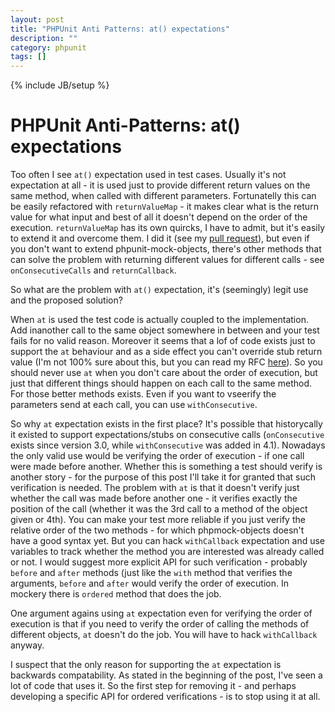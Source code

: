 ```yaml
---
layout: post
title: "PHPUnit Anti Patterns: at() expectations"
description: ""
category: phpunit 
tags: []
---
```

{% include JB/setup %}

# PHPUnit Anti-Patterns: at() expectations

Too often I see `at()` expectation used in test cases. Usually it's not expectation at all - it is used just to provide different return values on the same method, when called with different parameters. Fortunatelly this can be easily refactored with `returnValueMap` - it makes clear what is the return value for what input and best of all it doesn't depend on the order of the execution. `returnValueMap` has its own quircks, I have to admit, but it's easily to extend it and overcome them. I did it (see my [pull request](https://github.com/sebastianbergmann/phpunit-mock-objects/pull/254)), but even if you don't want to extend phpunit-mock-objects, there's other methods that can solve the problem with returning different values for different calls - see `onConsecutiveCalls` and `returnCallback`. 

So what are the problem with `at()` expectation, it's (seemingly) legit use and the proposed solution?

When `at` is used the test code is actually coupled to the implementation. Add inanother call to the same object somewhere in between and your test fails for no valid reason. Moreover it seems that a lof of code exists just to support the `at` behaviour and as a side effect you can't override stub return value (I'm not 100% sure about this, but you can read my RFC [here](https://github.com/sebastianbergmann/phpunit-mock-objects/issues/260)). So you should never use `at` when you don't care about the order of execution, but just that different things should happen on each call to the same method. For those better methods exists. Even if you want to vseerify the parameters send at each call, you can use `withConsecutive`.

So why `at` expectation exists in the first place? It's possible that historycally it existed to support expectations/stubs on consecutive calls (`onConsecutive` exists since version 3.0, while `withConsecutive` was added in 4.1). Nowadays the only valid use would be verifying the order of execution - if one call were made before another. Whether this is something a test should verify is another story - for the purpose of this post I'll take it for granted that such verification is needed. The problem with `at` is that it doesn't verify just whether the call was made before another one - it verifies exactly the position of the call (whether it was the 3rd call to a method of the object given or 4th). You can make your test more reliable if you just verify the relative order of the two methods - for which phpmock-objects doesn't have a good syntax yet. But you can hack `withCallback` expectation and use variables to track whether the method you are interested was already called or not. I would suggest more explicit API for such verification - probably `before` and `after` methods (just like the `with` method that verifies the arguments, `before` and `after` would verify the order of execution. In mockery there is `ordered` method that does the job.

One argument agains using `at` expectation even for verifying the order of execution is that if you need to verify the order of calling the methods of different objects, `at` doesn't do the job. You will have to hack `withCallback` anyway.

I suspect that the only reason for supporting the `at` expectation is backwards compatability. As stated in the beginning of the post, I've seen a lot of code that uses it. So the first step for removing it - and perhaps developing a specific API for ordered verifications - is to stop using it at all. 
